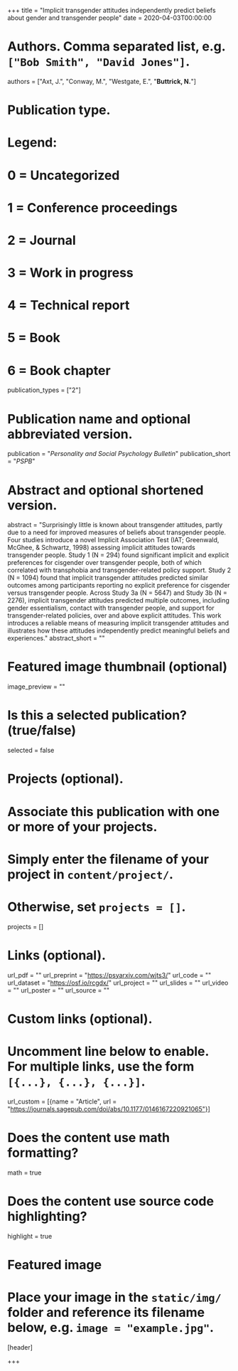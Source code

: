 +++
title = "Implicit transgender attitudes independently predict beliefs about gender and transgender people"
date = 2020-04-03T00:00:00

# Authors. Comma separated list, e.g. `["Bob Smith", "David Jones"]`.
authors = ["Axt, J.", "Conway, M.", "Westgate, E.", "**Buttrick, N.**"]

# Publication type.
# Legend:
# 0 = Uncategorized
# 1 = Conference proceedings
# 2 = Journal
# 3 = Work in progress
# 4 = Technical report
# 5 = Book
# 6 = Book chapter
publication_types = ["2"]

# Publication name and optional abbreviated version.
publication = "*Personality and Social Psychology Bulletin*"
publication_short = "*PSPB*"

# Abstract and optional shortened version.
abstract = "Surprisingly little is known about transgender attitudes, partly due to a need for improved measures of beliefs about transgender people. Four studies introduce a novel Implicit Association Test (IAT; Greenwald, McGhee, & Schwartz, 1998) assessing implicit attitudes towards transgender people. Study 1 (N = 294) found significant implicit and explicit preferences for cisgender over transgender people, both of which correlated with transphobia and transgender-related policy support. Study 2 (N = 1094) found that implicit transgender attitudes predicted similar outcomes among participants reporting no explicit preference for cisgender versus transgender people. Across Study 3a (N = 5647) and Study 3b (N = 2276), implicit transgender attitudes predicted multiple outcomes, including gender essentialism, contact with transgender people, and support for transgender-related policies, over and above explicit attitudes. This work introduces a reliable means of measuring implicit transgender attitudes and illustrates how these attitudes independently predict meaningful beliefs and experiences."
abstract_short = ""

# Featured image thumbnail (optional)
image_preview = ""

# Is this a selected publication? (true/false)
selected = false

# Projects (optional).
#   Associate this publication with one or more of your projects.
#   Simply enter the filename of your project in `content/project/`.
#   Otherwise, set `projects = []`.
projects = []

# Links (optional).
url_pdf = ""
url_preprint = "https://psyarxiv.com/wjts3/"
url_code = ""
url_dataset = "https://osf.io/rcgdx/"
url_project = ""
url_slides = ""
url_video = ""
url_poster = ""
url_source = ""

# Custom links (optional).
#   Uncomment line below to enable. For multiple links, use the form `[{...}, {...}, {...}]`.
url_custom = [{name = "Article", url = "https://journals.sagepub.com/doi/abs/10.1177/0146167220921065"}]

# Does the content use math formatting?
math = true

# Does the content use source code highlighting?
highlight = true

# Featured image
# Place your image in the `static/img/` folder and reference its filename below, e.g. `image = "example.jpg"`.
[header]

+++

